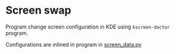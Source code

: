 # Screen swap

Program change screen configuration in KDE using `kscreen-doctor` program.

Configurations are inlined in program in [screen_data.py](./src/screen_swap/screen_data.py)
